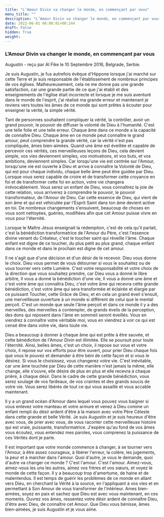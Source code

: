 ```yaml
---
title: "L’Amour Divin va changer le monde, en commençant par vous"
menu_title: ""
description: "L’Amour Divin va changer le monde, en commençant par vous"
date: 2022-06-01 06:00:01+00:244
draft: False
hidden: True
weight:
---
```

### L’Amour Divin va changer le monde, en commençant par vous

Augustin - reçu par Al Fike le 10 Septembre 2016, Belgrade, Serbie.

Je suis Augustin, je fus autrefois évêque d'Hippone lorsque j'ai marché sur cette Terre et je suis responsable de l'établissement de nombreux principes de vos églises. Malheureusement, cela ne me donne pas une grande satisfaction, car une grande partie de ce que j'ai établi et des enseignements de l'église était incorrecte et lorsque je me suis aventuré dans le monde de l'esprit, j'ai réalisé ma grande erreur et maintenant je reviens vers toutes les âmes de ce monde qui sont prêtes à écouter pour enseigner la vérité, la simple vérité.

Tant de personnes souhaitent compliquer la vérité, la contrôler, avoir un grand pouvoir, le pouvoir de diffuser la volonté de Dieu à l'humanité. C'est une telle folie et une telle erreur. Chaque âme dans ce monde a la capacité de connaître Dieu. Chaque âme en ce monde peut connaître le grand amour, peut comprendre la grande vérité, car la vérité n'est pas compliquée, âmes bien-aimées. Quand une âme est éveillée et capable de percevoir ces vérités, ces merveilleuses leçons de Dieu, cela devient simple, vos vies deviennent simples, vos motivations, et vos buts, et vos ambitions, deviennent simples. Car lorsqu'une vie est centrée sur l'Amour, lorsqu'une vie est ouverte à Dieu et arrive à connaître la Volonté de Dieu, qui est pour chaque individu, chaque belle âme peut être guidée par Dieu. Lorsque vous serez capable de croire et de transformer cette croyance en foi et de transformer cette foi en action, votre vie changera irrévocablement. Vous serez un enfant de Dieu, vous connaîtrez la joie de cette relation, vous arriverez à comprendre le pouvoir, le pouvoir transformateur, de l'Amour de Dieu. Car cette essence de Dieu, qui vient de son âme et qui est véhiculée par l'Esprit Saint dans ton âme devient active en toi. De nombreux changements s'ensuivent, beaucoup de choses en vous sont nettoyées, guéries, modifiées afin que cet Amour puisse vivre en vous pour l'éternité.

Lorsque le Maître Jésus enseignait la rédemption, c'est de cela qu'il parlait, c'est la bénédiction transformatrice de l'Amour du Père, c'est l'essence divine venant du Créateur, c'est le toucher saint qui réveille l'âme. Chaque enfant est digne de ce toucher, du plus petit au plus grand, chaque enfant dans ce monde et dans le prochain est digne de cet amour.

Il ne s'agit que d'une décision et d'un désir de le recevoir. Dieu vous donne le choix. Dieu vous permet de vous détourner si vous le souhaitez ou de vous tourner vers cette Lumière. C'est votre responsabilité et votre choix de la direction que vous souhaitez prendre, car Dieu vous a donné le libre arbitre, Il vous a donné la bénédiction d'une vie, Il vous a donné une âme et c'est votre âme qui connaîtra Dieu, c'est votre âme qui recevra cette grande bénédiction, c'est votre âme qui sera transformée et éclairée et élargie par ce puissant Toucher, cette Grâce de Dieu, et en cela un grand éveil s'ensuit, une merveilleuse ouverture à un monde si différent de celui que le mental perçoit. C'est un monde que seule l'âme perçoit et dans ce monde il y a des merveilles, des merveilles à contempler, de grands éveils de la perception, des dons qui reposent dans l'âme en sommeil seront éveillés. Vous en viendrez à connaître votre véritable moi, vous en viendrez à voir ce qui est censé être dans votre vie, dans toute vie.

Dieu a beaucoup à donner à chaque âme qui est prête à être sauvée, et cette bénédiction de l'Amour Divin est illimitée. Elle se poursuit pour toute l'éternité. Ainsi, belles âmes, c'est un choix, il repose sur vous et votre choix, il repose sur vos efforts pour être ouvert, pour prier Dieu chaque fois que vous le pouvez et demander à être béni de cette façon et si vous le désirez. Si vous le choisissez, vous changerez votre vie. C'est inévitable, car une âme touchée par Dieu de cette manière n'est jamais la même, elle change, elle s'ouvre, elle désire de plus en plus et elle recevra à chaque prière, à chaque désir. Dans le cadre de cette grande bénédiction, vous serez soulagé de vos fardeaux, de vos craintes et des grands soucis de votre vie. Vous serez libérés de tout ce qui vous assaille et vous accable maintenant.

Il y a un grand océan d'Amour dans lequel vous pouvez vous baigner si vous enlevez votre manteau et votre armure et venez à Dieu comme un enfant rempli du désir ardent d'être à la maison avec votre Père Céleste dans cette grande et belle Vérité. Je suis Augustin et je suis heureux d'être avec vous, de prier avec vous, de vous raconter cette merveilleuse histoire qui est vraie, puissante, transformatrice. J'espère qu'au fond de vos âmes vous écoutez, vous entendez mes paroles, vous comprenez la puissance de ces Vérités dont je parle.

Il est important que votre monde commence à changer, à se tourner vers l'Amour, à être assez courageux, à libérer l'erreur, la colère, les jugements, la peur et à marcher dans l'amour. Quoi d'autre, je vous le demande, quoi d'autre va changer ce monde ? C'est l'amour. C'est l'amour. Aimez-vous, aimez-vous les uns les autres, aimez vos frères et vos sœurs, et voyez le monde de cette façon. Il y a beaucoup trop d'amertume, de haine et de malentendus. Il est temps de guérir les problèmes de ce monde en allant vers Dieu, en cherchant la Vérité à la source, en l'appliquant à vos vies et en permettant à Son Amour de vous transformer de l'intérieur. Ames bien-aimées, soyez en paix et sachez que Dieu est avec vous maintenant, en ces moments. Ouvrez vos âmes, ressentez votre désir ardent de connaître Dieu, d'être avec Dieu, de connaître cet Amour. Que Dieu vous bénisse, âmes bien-aimées, je suis Augustin et je vous aime.
